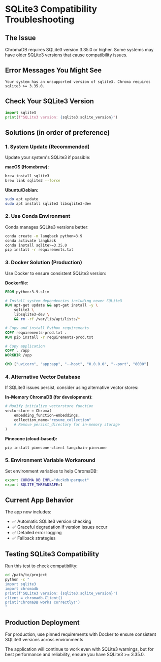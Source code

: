 # SQLite3 Compatibility Troubleshooting

## The Issue
ChromaDB requires SQLite3 version 3.35.0 or higher. Some systems may have older SQLite3 versions that cause compatibility issues.

## Error Messages You Might See
```
Your system has an unsupported version of sqlite3. Chroma requires sqlite3 >= 3.35.0.
```

## Check Your SQLite3 Version
```python
import sqlite3
print(f"SQLite3 version: {sqlite3.sqlite_version}")
```

## Solutions (in order of preference)

### 1. **System Update (Recommended)**
Update your system's SQLite3 if possible:

**macOS (Homebrew):**
```bash
brew install sqlite3
brew link sqlite3 --force
```

**Ubuntu/Debian:**
```bash
sudo apt update
sudo apt install sqlite3 libsqlite3-dev
```

### 2. **Use Conda Environment**
Conda manages SQLite3 versions better:
```bash
conda create -n langback python=3.9
conda activate langback
conda install sqlite>=3.35.0
pip install -r requirements.txt
```

### 3. **Docker Solution (Production)**
Use Docker to ensure consistent SQLite3 version:

**Dockerfile:**
```dockerfile
FROM python:3.9-slim

# Install system dependencies including newer SQLite3
RUN apt-get update && apt-get install -y \
    sqlite3 \
    libsqlite3-dev \
    && rm -rf /var/lib/apt/lists/*

# Copy and install Python requirements
COPY requirements-prod.txt .
RUN pip install -r requirements-prod.txt

# Copy application
COPY . /app
WORKDIR /app

CMD ["uvicorn", "app:app", "--host", "0.0.0.0", "--port", "8000"]
```

### 4. **Alternative Vector Database**
If SQLite3 issues persist, consider using alternative vector stores:

**In-Memory ChromaDB (for development):**
```python
# Modify initialize_vectorstore function
vectorstore = Chroma(
    embedding_function=embeddings,
    collection_name="resume_collection"
    # Remove persist_directory for in-memory storage
)
```

**Pinecone (cloud-based):**
```bash
pip install pinecone-client langchain-pinecone
```

### 5. **Environment Variable Workaround**
Set environment variables to help ChromaDB:
```bash
export CHROMA_DB_IMPL="duckdb+parquet"
export SQLITE_THREADSAFE=1
```

## Current App Behavior
The app now includes:
- ✅ Automatic SQLite3 version checking
- ✅ Graceful degradation if version issues occur
- ✅ Detailed error logging
- ✅ Fallback strategies

## Testing SQLite3 Compatibility
Run this test to check compatibility:
```bash
cd /path/to/project
python -c "
import sqlite3
import chromadb
print(f'SQLite3 version: {sqlite3.sqlite_version}')
client = chromadb.Client()
print('ChromaDB works correctly!')
"
```

## Production Deployment
For production, use pinned requirements with Docker to ensure consistent SQLite3 versions across environments.

The application will continue to work even with SQLite3 warnings, but for best performance and reliability, ensure you have SQLite3 >= 3.35.0.